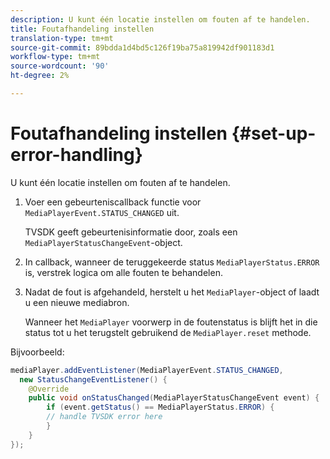 ```yaml
---
description: U kunt één locatie instellen om fouten af te handelen.
title: Foutafhandeling instellen
translation-type: tm+mt
source-git-commit: 89bdda1d4bd5c126f19ba75a819942df901183d1
workflow-type: tm+mt
source-wordcount: '90'
ht-degree: 2%

---
```



# Foutafhandeling instellen {#set-up-error-handling}

U kunt één locatie instellen om fouten af te handelen.

1. Voer een gebeurteniscallback functie voor `MediaPlayerEvent.STATUS_CHANGED` uit.

   TVSDK geeft gebeurtenisinformatie door, zoals een `MediaPlayerStatusChangeEvent`-object.
1. In callback, wanneer de teruggekeerde status `MediaPlayerStatus.ERROR` is, verstrek logica om alle fouten te behandelen.
1. Nadat de fout is afgehandeld, herstelt u het `MediaPlayer`-object of laadt u een nieuwe mediabron.

   Wanneer het `MediaPlayer` voorwerp in de foutenstatus is blijft het in die status tot u het terugstelt gebruikend de `MediaPlayer.reset` methode.

<!--<a id="example_E74BB605ED08450295B8902F1E4BB8F5"></a>-->

Bijvoorbeeld:

```java
mediaPlayer.addEventListener(MediaPlayerEvent.STATUS_CHANGED,  
  new StatusChangeEventListener() { 
    @Override 
    public void onStatusChanged(MediaPlayerStatusChangeEvent event) { 
        if (event.getStatus() == MediaPlayerStatus.ERROR) { 
        // handle TVSDK error here 
        } 
    } 
});
```

